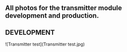 ## All photos for the transmitter module development and production. 

## DEVELOPMENT
![Transmitter test](Transmitter test.jpg)
